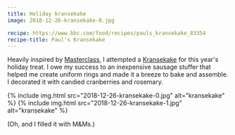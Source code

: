 ```yaml
---
title: Holiday kransekake
image: 2018-12-26-kransekake-0.jpg

recipe: https://www.bbc.com/food/recipes/pauls_kransekake_83354
recipe-title: Paul's Kransekake
---
```


Heavily inspired by [Masterclass](http://www.pbs.org/food/features/great-british-baking-show-season-masterclass/), I attempted a [Kransekake](https://en.wikipedia.org/wiki/Kransekake) for this year's holiday treat. I owe my success to an inexpensive sausage stuffer that helped me create uniform rings and made it a breeze to bake and assemble. I decorated it with candied cranberries and rosemary.

<div class="photos">
{% include img.html src="2018-12-26-kransekake-0.jpg" alt="kransekake" %}
{% include img.html src="2018-12-26-kransekake-1.jpg" alt="kransekake" %}
</div>

(Oh, and I filled it with M&Ms.)
